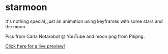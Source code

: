 # starmoon
It's nothing special, just an animation using keyframes with some stars and the moon. 

Pics from Carla Notarobot @ YouTube and moon png from Pikpng.

[Click here for a live preview!](https://d4lbit.github.io/starmoon/)
